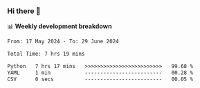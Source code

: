 ### Hi there 👋

<!--
**rajaahdjey/rajaahdjey** is a ✨ _special_ ✨ repository because its `README.md` (this file) appears on your GitHub profile.

Here are some ideas to get you started:

- 🔭 I’m currently working on ...
- 🌱 I’m currently learning ...
- 👯 I’m looking to collaborate on ...
- 🤔 I’m looking for help with ...
- 💬 Ask me about ...
- 📫 How to reach me: ...
- 😄 Pronouns: ...
- ⚡ Fun fact: ...
-->

📊 **Weekly development breakdown**
<!--START_SECTION:waka-->

```txt
From: 17 May 2024 - To: 29 June 2024

Total Time: 7 hrs 19 mins

Python   7 hrs 17 mins   >>>>>>>>>>>>>>>>>>>>>>>>>   99.68 %
YAML     1 min           -------------------------   00.28 %
CSV      0 secs          -------------------------   00.05 %
```

<!--END_SECTION:waka-->
